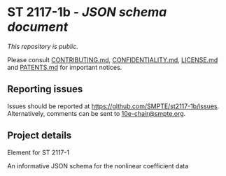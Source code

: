 # ST 2117-1b - _JSON schema document_ 

_This repository is public._ 

Please consult [CONTRIBUTING.md](./CONTRIBUTING.md), [CONFIDENTIALITY.md](./CONFIDENTIALITY.md), [LICENSE.md](./LICENSE.md) and [PATENTS.md](./PATENTS.md) for important notices.

## Reporting issues

Issues should be reported at <https://github.com/SMPTE/st2117-1b/issues>. Alternatively, comments can be sent to 10e-chair@smpte.org.

## Project details

Element for ST 2117-1

An informative JSON schema for the nonlinear coefficient data
